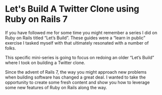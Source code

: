 # Let's Build A Twitter Clone using Ruby on Rails 7


If you have followed me for some time you might remember a series I did on Ruby on Rails titled “Let’s Build”. These guides were a “learn in public” exercise I tasked myself with that ultimately resonated with a number of folks.

This specific mini-series is going to focus on redoing an older “Let’s Build” where I took on building a Twitter clone.

Since the advent of Rails 7, the way you might approach new problems when building software has changed a great deal. I wanted to take the opportunity to create some fresh content and show you how to leverage some new features of Ruby on Rails along the way.

